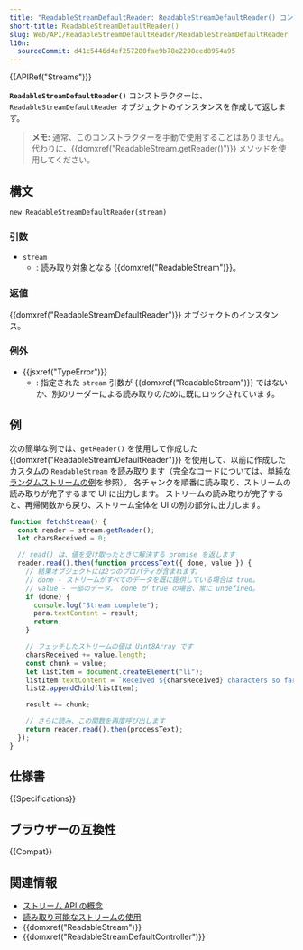 ```yaml
---
title: "ReadableStreamDefaultReader: ReadableStreamDefaultReader() コンストラクター"
short-title: ReadableStreamDefaultReader()
slug: Web/API/ReadableStreamDefaultReader/ReadableStreamDefaultReader
l10n:
  sourceCommit: d41c5446d4ef257280fae9b78e2298ced8954a95
---
```


{{APIRef("Streams")}}

**`ReadableStreamDefaultReader()`** コンストラクターは、`ReadableStreamDefaultReader` オブジェクトのインスタンスを作成して返します。

> **メモ:** 通常、このコンストラクターを手動で使用することはありません。 代わりに、{{domxref("ReadableStream.getReader()")}} メソッドを使用してください。

## 構文

```js-nolint
new ReadableStreamDefaultReader(stream)
```

### 引数

- `stream`
  - : 読み取り対象となる {{domxref("ReadableStream")}}。

### 返値

{{domxref("ReadableStreamDefaultReader")}} オブジェクトのインスタンス。

### 例外

- {{jsxref("TypeError")}}
  - : 指定された `stream` 引数が {{domxref("ReadableStream")}} ではないか、別のリーダーによる読み取りのために既にロックされています。

## 例

次の簡単な例では、`getReader()` を使用して作成した {{domxref("ReadableStreamDefaultReader")}} を使用して、以前に作成したカスタムの `ReadableStream` を読み取ります（完全なコードについては、[単純なランダムストリームの例](https://mdn.github.io/dom-examples/streams/simple-random-stream/)を参照）。 各チャンクを順番に読み取り、ストリームの読み取りが完了するまで UI に出力します。 ストリームの読み取りが完了すると、再帰関数から戻り、ストリーム全体を UI の別の部分に出力します。

```js
function fetchStream() {
  const reader = stream.getReader();
  let charsReceived = 0;

  // read() は、値を受け取ったときに解決する promise を返します
  reader.read().then(function processText({ done, value }) {
    // 結果オブジェクトには2つのプロパティが含まれます。
    // done - ストリームがすべてのデータを既に提供している場合は true。
    // value - 一部のデータ。 done が true の場合、常に undefined。
    if (done) {
      console.log("Stream complete");
      para.textContent = result;
      return;
    }

    // フェッチしたストリームの値は Uint8Array です
    charsReceived += value.length;
    const chunk = value;
    let listItem = document.createElement("li");
    listItem.textContent = `Received ${charsReceived} characters so far. Current chunk = ${chunk}`;
    list2.appendChild(listItem);

    result += chunk;

    // さらに読み、この関数を再度呼び出します
    return reader.read().then(processText);
  });
}
```

## 仕様書

{{Specifications}}

## ブラウザーの互換性

{{Compat}}

## 関連情報

- [ストリーム API の概念](/ja/docs/Web/API/Streams_API)
- [読み取り可能なストリームの使用](/ja/docs/Web/API/Streams_API/Using_readable_streams)
- {{domxref("ReadableStream")}}
- {{domxref("ReadableStreamDefaultController")}}

